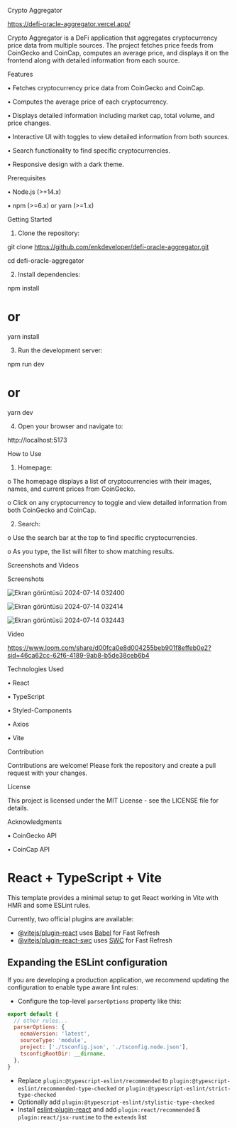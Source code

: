 Crypto Aggregator

https://defi-oracle-aggregator.vercel.app/

Crypto Aggregator is a DeFi application that aggregates cryptocurrency price data from multiple sources. The project fetches price feeds from CoinGecko and CoinCap, computes an average price, and displays it on the frontend along with detailed information from each source.


Features

•	Fetches cryptocurrency price data from CoinGecko and CoinCap.

•	Computes the average price of each cryptocurrency.

•	Displays detailed information including market cap, total volume, and price changes.

•	Interactive UI with toggles to view detailed information from both sources.

•	Search functionality to find specific cryptocurrencies.

•	Responsive design with a dark theme.


Prerequisites

•	Node.js (>=14.x)

•	npm (>=6.x) or yarn (>=1.x)


Getting Started


1.	Clone the repository:

git clone https://github.com/enkdeveloper/defi-oracle-aggregator.git

cd defi-oracle-aggregator


2.	Install dependencies:

npm install

# or

yarn install


3.	Run the development server:

npm run dev

# or

yarn dev


4.	Open your browser and navigate to:

http://localhost:5173



How to Use


1.	Homepage:

o	The homepage displays a list of cryptocurrencies with their images, names, and current prices from CoinGecko.

o	Click on any cryptocurrency to toggle and view detailed information from both CoinGecko and CoinCap.


2.	Search:

o	Use the search bar at the top to find specific cryptocurrencies.

o	As you type, the list will filter to show matching results.


Screenshots and Videos


Screenshots

![Ekran görüntüsü 2024-07-14 032400](https://github.com/user-attachments/assets/375dffcd-8af7-42c8-99d9-06c171c8e553)

![Ekran görüntüsü 2024-07-14 032414](https://github.com/user-attachments/assets/aca7e840-9abb-413c-b833-a9ffb0d3ff00)

![Ekran görüntüsü 2024-07-14 032443](https://github.com/user-attachments/assets/29afbb88-6b66-462d-b409-79295aa3fa38)



Video

https://www.loom.com/share/d00fca0e8d004255beb901f8effeb0e2?sid=46ca62cc-62f6-4189-9ab8-b5de38ceb6b4



Technologies Used

•	React

•	TypeScript

•	Styled-Components

•	Axios

•	Vite


Contribution

Contributions are welcome! Please fork the repository and create a pull request with your changes.


License

This project is licensed under the MIT License - see the LICENSE file for details.


Acknowledgments

•	CoinGecko API

•	CoinCap API


# React + TypeScript + Vite

This template provides a minimal setup to get React working in Vite with HMR and some ESLint rules.

Currently, two official plugins are available:

- [@vitejs/plugin-react](https://github.com/vitejs/vite-plugin-react/blob/main/packages/plugin-react/README.md) uses [Babel](https://babeljs.io/) for Fast Refresh
- [@vitejs/plugin-react-swc](https://github.com/vitejs/vite-plugin-react-swc) uses [SWC](https://swc.rs/) for Fast Refresh

## Expanding the ESLint configuration

If you are developing a production application, we recommend updating the configuration to enable type aware lint rules:

- Configure the top-level `parserOptions` property like this:

```js
export default {
  // other rules...
  parserOptions: {
    ecmaVersion: 'latest',
    sourceType: 'module',
    project: ['./tsconfig.json', './tsconfig.node.json'],
    tsconfigRootDir: __dirname,
  },
}
```

- Replace `plugin:@typescript-eslint/recommended` to `plugin:@typescript-eslint/recommended-type-checked` or `plugin:@typescript-eslint/strict-type-checked`
- Optionally add `plugin:@typescript-eslint/stylistic-type-checked`
- Install [eslint-plugin-react](https://github.com/jsx-eslint/eslint-plugin-react) and add `plugin:react/recommended` & `plugin:react/jsx-runtime` to the `extends` list
